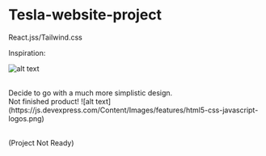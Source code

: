 # Tesla-website-project
React.jss/Tailwind.css 

Inspiration: 

![alt text](https://media.discordapp.net/attachments/1008571069797507102/1082649968126480436/MAGEW_Tesla_website_UIUX_4k_ac85b56a-489a-417a-a93b-5fb7db831166.png?width=914&height=914)

</br>
Decide to go with a much more simplistic design.
</br>
Not finished product!
![alt text](https://js.devexpress.com/Content/Images/features/html5-css-javascript-logos.png)
</br>
</br>

(Project Not Ready) 


